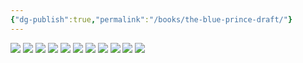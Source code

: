 ```yaml
---
{"dg-publish":true,"permalink":"/books/the-blue-prince-draft/"}
---
```


![](https://i.imgur.com/hQeFB50.jpeg)
![](https://i.imgur.com/yoIm0MH.jpeg)
![](https://i.imgur.com/f1bpiWp.jpeg)
![](https://i.imgur.com/qytwyUw.jpeg)
![](https://i.imgur.com/ma0WGFa.jpeg)
![](https://i.imgur.com/r03nNLy.jpeg)
![](https://i.imgur.com/jopavWC.jpeg)
![](https://i.imgur.com/qiUipik.jpeg)
![](https://i.imgur.com/sJL8FSS.jpeg)
![](https://i.imgur.com/58fbnpX.jpeg)
![](https://i.imgur.com/ejkIhDL.jpeg)
